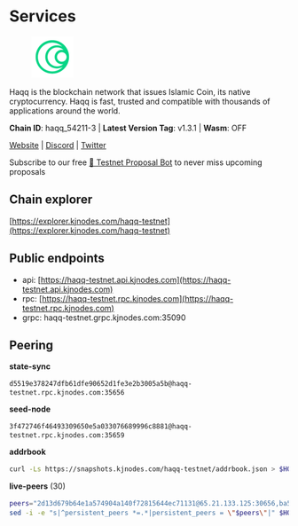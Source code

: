 # Services

<figure><img src="https://raw.githubusercontent.com/kj89/cosmos-images/main/logos/haqq.png" alt=""><figcaption></figcaption></figure>

Haqq is the blockchain network that issues Islamic Coin,  its native cryptocurrency. Haqq is fast, trusted and  compatible with thousands of applications around the world.

**Chain ID**: haqq_54211-3 | **Latest Version Tag**: v1.3.1 | **Wasm**: OFF

[Website](https://islamiccoin.net) | [Discord](https://discord.gg/hU9MHG5kZq) | [Twitter](https://twitter.com/Islamic_Coin)



Subscribe to our free [🤖 Testnet Proposal Bot](https://t.me/kjnodes_testnet_proposal_bot) to never miss upcoming proposals


## Chain explorer
[https://explorer.kjnodes.com/haqq-testnet](https://explorer.kjnodes.com/haqq-testnet)

## Public endpoints

* api: [https://haqq-testnet.api.kjnodes.com](https://haqq-testnet.api.kjnodes.com)
* rpc: [https://haqq-testnet.rpc.kjnodes.com](https://haqq-testnet.rpc.kjnodes.com)
* grpc: haqq-testnet.grpc.kjnodes.com:35090

## Peering

**state-sync**

```text
d5519e378247dfb61dfe90652d1fe3e2b3005a5b@haqq-testnet.rpc.kjnodes.com:35656
```

**seed-node**

```text
3f472746f46493309650e5a033076689996c8881@haqq-testnet.rpc.kjnodes.com:35659
```

**addrbook**
```bash
curl -Ls https://snapshots.kjnodes.com/haqq-testnet/addrbook.json > $HOME/.haqqd/config/addrbook.json
```

**live-peers** (30)
```bash
peers="2d13d679b64e1a574904a140f72815644ec71131@65.21.133.125:30656,ba56c564a5430632e59e2b08fc348735bc56b32f@154.12.232.140:26656,88b8b733d8b96e9a518c1a8bea4dbc5bf896026e@5.161.156.183:26656,927a323649e7dd8d4c75da6e5edaee439652b46f@65.109.92.241:20116,3df5a68b919177179c6dcb0b9c9354fd6bbba1c8@65.109.92.240:20116,442d3bacb350437b8d9f0f1431e0519b81094100@135.181.62.222:26656,9eb507f9365313dbe7f426050fec9648298f58ee@109.205.183.51:26656,230d299006a432b0f44534ca8a19c8c876c0ccb3@85.10.193.246:26656,23ff658b56fbb8bc73372973a34733ff5d79b435@142.132.202.50:11604,a884387139109784cad9193652b82ef20a85d713@38.242.159.148:26656,32a8eec046b95e8646ff0810b4596dc7083a0beb@65.108.145.131:26656,a6150d39e4725d28a56f41ebf3c6d457c54bd2f1@34.138.250.4:26656,23a1176c9911eac442d6d1bf15f92eeabb3981d5@45.83.173.18:26656,24e894d4d8a18276acf6051cccf369a1ce69842d@65.108.151.105:26656,16f40215d018c7d657fef0bb5ce2950251d525d2@148.251.51.144:36656,d5519e378247dfb61dfe90652d1fe3e2b3005a5b@65.109.68.190:35656,78e3ef8adf819b479acc13a2f92ab5c0fa350aeb@66.45.231.30:11464,62bf004201a90ce00df6f69390378c3d90f6dd7e@45.83.173.19:26656,7f2828e3910a4b165a65e5bfb2465c1e809bad3b@65.108.48.182:26656,59af99085c961a6a5c8dc4bc8b3abffda16ddccb@135.181.38.62:26656,f54d4de6d4ae81ec8a2315b54247872b315f198d@65.109.57.9:26656,47a269c3e30f70d8234a2afd8e9055e74129fde0@65.108.129.29:36656,8238ddf162ce8a144610e671c63226b0207a1f73@38.242.148.96:36656,331ca63236ba05842d561e22c0bcc8582efa60a1@209.126.80.192:26656,6fad54232f11a0306bd0d942c2ec5f9ba0ae2f1a@34.91.54.209:26656,ed145a35b436878c1f1c10634bd18600f3696e17@95.217.181.142:26656,f57fae1bdea281392b563a58978a2d8c0a37725f@95.217.233.234:26656,077d5d9169efb4b070ce7895d680a9d2148d522c@195.201.195.40:36656,90b40d2b773090b82aa7788c2d1937e4fd6d2dc0@65.108.231.124:19656,d7ac44bf8f8d760c3df1a8695145021f35feb985@34.88.220.124:26656"
sed -i -e "s|^persistent_peers *=.*|persistent_peers = \"$peers\"|" $HOME/.haqqd/config/config.toml
```
